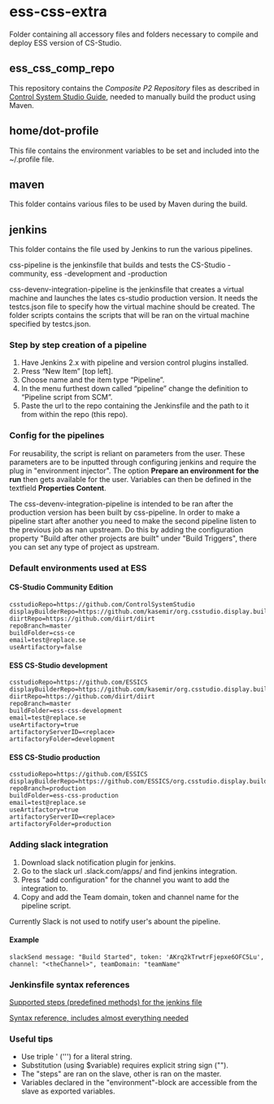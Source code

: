 # ess-css-extra

Folder containing all accessory files and folders necessary to compile and deploy ESS version of CS-Studio.

## ess_css_comp_repo

This repository contains the _Composite P2 Repository_ files as described in [Control System Studio Guide](http://cs-studio.sourceforge.net/docbook/ch04.html#idp157632), needed to manually build the product using Maven.

## home/dot-profile

This file contains the environment variables to be set and included into the ~/.profile file.

## maven

This folder contains various files to be used by Maven during the build.

## jenkins

This folder contains the file used by Jenkins to run the various pipelines.

css-pipeline is the jenkinsfile that builds and tests the CS-Studio -community, ess -development and -production

css-devenv-integration-pipeline is the jenkinsfile that creates a virtual machine and launches the lates cs-studio production version. It needs the testcs.json file to specify how the virtual machine should be created. The folder scripts contains the scripts that will be ran on the virtual machine specified by testcs.json.        

### Step by step creation of a pipeline

1.	Have Jenkins 2.x with pipeline and version control plugins installed.
2.	Press “New Item” [top left].
3.	Choose name and the item type “Pipeline”.
4.	In the menu furthest down called “pipeline” change the definition to “Pipeline script from SCM”.
5.	Paste the url to the repo containing the Jenkinsfile and the path to it from within the repo (this repo).

### Config for the pipelines

For reusability, the script is reliant on parameters from the user. These parameters are to be inputted through configuring jenkins and require the plug in "environment injector".
The option **Prepare an environment for the run** then gets available for the user. Variables can then be defined in the textfield **Properties Content**.

The css-devenv-integration-pipeline is intended to be ran after the production version has been built by css-pipeline. In order to make a pipeline start after another you need to make the second pipeline listen to the previous job as nan upstream. Do this by adding the configuration property "Build after other projects are built" under "Build Triggers", there you can set any type of project as upstream.  

### Default environments used at ESS

#### CS-Studio Community Edition

```
csstudioRepo=https://github.com/ControlSystemStudio
displayBuilderRepo=https://github.com/kasemir/org.csstudio.display.builder
diirtRepo=https://github.com/diirt/diirt
repoBranch=master
buildFolder=css-ce
email=test@replace.se
useArtifactory=false

```

#### ESS CS-Studio development

```
csstudioRepo=https://github.com/ESSICS
displayBuilderRepo=https://github.com/kasemir/org.csstudio.display.builder
diirtRepo=https://github.com/diirt/diirt
repoBranch=master
buildFolder=ess-css-development
email=test@replace.se
useArtifactory=true
artifactoryServerID=<replace>
artifactoryFolder=development

```

#### ESS CS-Studio production

```
csstudioRepo=https://github.com/ESSICS
displayBuilderRepo=https://github.com/ESSICS/org.csstudio.display.builder
repoBranch=production
buildFolder=ess-css-production
email=test@replace.se
useArtifactory=true
artifactoryServerID=<replace>
artifactoryFolder=production

```

### Adding slack integration

1. Download slack notification plugin for jenkins.
2. Go to the slack url <teamname>.slack.com/apps/ and find jenkins integration.
3. Press "add configuration" for the channel you want to add the integration to.
4. Copy and add the Team domain, token and channel name for the pipeline script.

Currently Slack is not used to notify user's abount the pipeline.

#### Example

```
slackSend message: "Build Started", token: 'AKrq2kTrwtrFjepxe6OFC5Lu', channel: "<theChannel>", teamDomain: "teamName"
```

### Jenkinsfile syntax references

[Supported steps (predefined methods) for the jenkins file](https://jenkins.io/doc/pipeline/steps/)

[Syntax reference, includes almost everything needed](https://jenkins.io/doc/book/pipeline/syntax/)

### Useful tips

* Use triple ' (''') for a literal string.
* Substitution (using $variable) requires explicit string sign ("").
* The "steps" are ran on the slave, other is ran on the master.
* Variables declared in the "environment"-block are accessible from the slave as exported variables.
